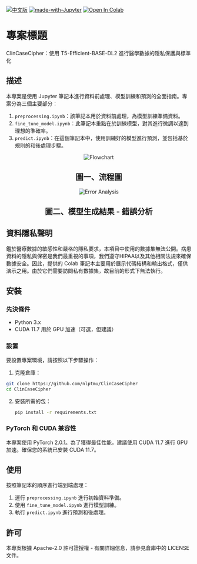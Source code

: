 [![中文版](https://img.shields.io/badge/README-English-blue.svg)](README.md.md)
[![made-with-Jupyter](https://img.shields.io/badge/Made%20with-Jupyter-orange?style=flat&logo=Jupyter)](https://jupyter.org/)
[![Open In Colab](https://colab.research.google.com/assets/colab-badge.svg)](https://colab.research.google.com/github/nlptmu/ClinCaseCipher)

# 專案標題
ClinCaseCipher：使用 T5-Efficient-BASE-DL2 進行醫學數據的隱私保護與標準化

## 描述
本專案是使用 Jupyter 筆記本進行資料前處理、模型訓練和預測的全面指南。專案分為三個主要部分：

1. `preprocessing.ipynb`：該筆記本用於資料前處理，為模型訓練準備資料。
2. `fine_tune_model.ipynb`：此筆記本重點在於訓練模型，對其進行微調以達到理想的準確率。
3. `predict.ipynb`：在這個筆記本中，使用訓練好的模型進行預測，並包括基於規則的和後處理步驟。

<p align="center">
  <img src="image/ai-cup-Fig1.png" alt="Flowchart"/>
</p>
<h2 align="center">圖一、流程圖</h2>

<p align="center">
  <img src="image/ai-cup-Fig2.png" alt="Error Analysis"/>
</p>
<h2 align="center">圖二、模型生成結果 - 錯誤分析</h2>

## 資料隱私聲明
鑑於醫療數據的敏感性和嚴格的隱私要求，本項目中使用的數據集無法公開。病患資料的隱私與保密是我們最重視的事項，我們遵守HIPAA以及其他相關法規來確保數據安全。因此，提供的 Colab 筆記本主要用於展示代碼結構和輸出格式，僅供演示之用。由於它們需要訪問私有數據集，故目前的形式下無法執行。

## 安裝

### 先決條件
- Python 3.x
- CUDA 11.7 用於 GPU 加速（可選，但建議）

### 設置
要設置專案環境，請按照以下步驟操作：

1. 克隆倉庫：
  ```bash
  git clone https://github.com/nlptmu/ClinCaseCipher
  cd ClinCaseCipher
  ```

2. 安裝所需的包：
   ```bash
   pip install -r requirements.txt
   ```

### PyTorch 和 CUDA 兼容性
本專案使用 PyTorch 2.0.1。為了獲得最佳性能，建議使用 CUDA 11.7 進行 GPU 加速。確保您的系統已安裝 CUDA 11.7。

## 使用
按照筆記本的順序進行端到端處理：
1. 運行 `preprocessing.ipynb` 進行初始資料準備。
2. 使用 `fine_tune_model.ipynb` 進行模型訓練。
3. 執行 `predict.ipynb` 進行預測和後處理。

## 許可
本專案根據 Apache-2.0 許可證授權 - 有關詳細信息，請參見倉庫中的 LICENSE 文件。
